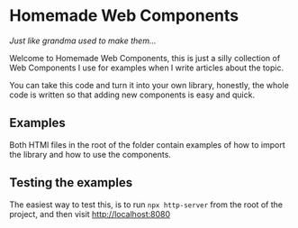 
# Homemade Web Components

_Just like grandma used to make them..._

Welcome to Homemade Web Components, this is just a silly collection of Web Components I use for examples when I write articles about the topic.

You can take this code and turn it into your own library, honestly, the whole code is written so that adding new components is easy and quick.

## Examples
Both HTMl files in the root of the folder contain examples of how to import the library and how to use the components.

## Testing the examples 
The easiest way to test this, is to run `npx http-server` from the root of the project, and then visit [http://localhost:8080](http://localhost:8080)

